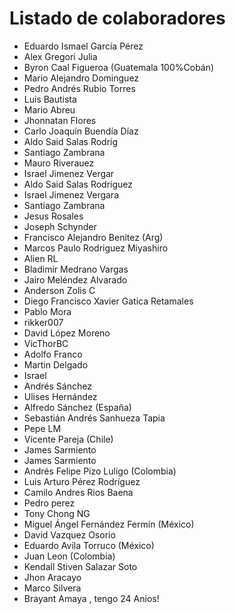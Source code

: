 # Listado de colaboradores

- Eduardo Ismael García Pérez
- Alex Gregori Julia
- Byron Caal Figueroa (Guatemala 100%Cobán)
- Mario Alejandro Dominguez
- Pedro Andrés Rubio Torres
- Luis Bautista
- Mario Abreu
- Jhonnatan Flores
- Carlo Joaquín Buendía Díaz
- Aldo Said Salas Rodríg
- Santiago Zambrana
- Mauro Riverauez
- Israel Jimenez Vergar
- Aldo Said Salas Rodríguez
- Israel Jimenez Vergara
- Santiago Zambrana
- Jesus Rosales
- Joseph Schynder
- Francisco Alejandro Benitez (Arg)
- Marcos Paulo Rodriguez Miyashiro
- Alien RL
- Bladimir Medrano Vargas
- Jairo Meléndez Alvarado
- Anderson Zolis C
- Diego Francisco Xavier Gatica Retamales
- Pablo Mora
- rikker007
- David López Moreno
- VicThorBC
- Adolfo Franco
- Martin Delgado
- Israel
- Andrés Sánchez
- Ulises Hernández
- Alfredo Sánchez (España)
- Sebastián Andrés Sanhueza Tapia
- Pepe LM
- Vicente Pareja (Chile)
- James Sarmiento
- James Sarmiento
- Andrés Felipe Pizo Luligo (Colombia)
- Luis Arturo Pérez Rodríguez
- Camilo Andres Rios Baena
- Pedro perez
- Tony Chong NG
- Miguel Ángel Fernández Fermín (México)
- David Vazquez Osorio
- Eduardo Avila Torruco (México)
- Juan Leon (Colombia)
- Kendall Stiven Salazar Soto
- Jhon Aracayo
- Marco Silvera
- Brayant Amaya , tengo 24 Anios!
